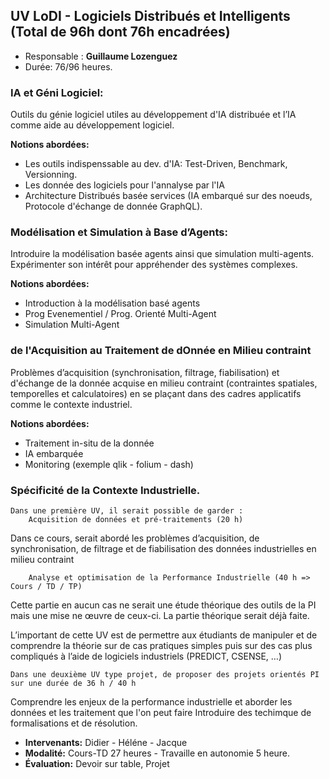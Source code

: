 ## UV LoDI - Logiciels Distribués et Intelligents (Total de 96h dont 76h encadrées)  

- Responsable : **Guillaume Lozenguez**
- Durée: 76/96 heures.


### IA et Géni Logiciel:

Outils du génie logiciel utiles au développement d'IA distribuée et l’IA comme aide au développement logiciel.

**Notions abordées:** 

* Les outils indispenssable au dev. d'IA: Test-Driven, Benchmark, Versionning.
* Les donnée des logiciels pour l'annalyse par l'IA
* Architecture Distribués basée services (IA embarqué sur des noeuds, Protocole d'échange de donnée GraphQL).

### Modélisation et Simulation à Base d’Agents:

Introduire la modélisation basée agents ainsi que simulation multi-agents. Expérimenter son intérêt pour appréhender des systèmes complexes.


**Notions abordées:** 

* Introduction à la modélisation basé agents
* Prog Evenementiel / Prog. Orienté Multi-Agent
* Simulation Multi-Agent

### de l'Acquisition au Traitement de dOnnée en Milieu contraint

Problèmes d’acquisition (synchronisation, filtrage, fiabilisation) et d'échange de la donnée acquise en milieu contraint (contraintes spatiales, temporelles et calculatoires) en se plaçant dans des cadres applicatifs comme le contexte industriel.

**Notions abordées:** 

* Traitement in-situ de la donnée
* IA embarquée
* Monitoring (exemple qlik - folium - dash)












### Spécificité de la Contexte Industrielle.


    Dans une première UV, il serait possible de garder :
        Acquisition de données et pré-traitements (20 h)

Dans ce cours, serait abordé les problèmes d’acquisition, de synchronisation, de filtrage et de fiabilisation des données industrielles en milieu contraint

        Analyse et optimisation de la Performance Industrielle (40 h => Cours / TD / TP)

Cette partie en aucun cas ne serait une étude théorique des outils de la PI mais une mise ne œuvre de ceux-ci. La partie théorique serait déjà faite.

L’important de cette UV est de permettre aux étudiants de manipuler et de comprendre la théorie sur de cas pratiques simples puis sur des cas plus compliqués à l’aide de logiciels industriels (PREDICT, CSENSE, …)

    Dans une deuxième UV type projet, de proposer des projets orientés PI sur une durée de 36 h / 40 h


Comprendre les enjeux de la performance industrielle et aborder les données et les traitement que l'on peut faire 
Introduire des techimque de formalisations et de résolution.

- **Intervenants:** Didier - Héléne - Jacque
- **Modalité:** Cours-TD 27 heures - Travaille en autonomie 5 heure.
- **Évaluation:** Devoir sur table, Projet


